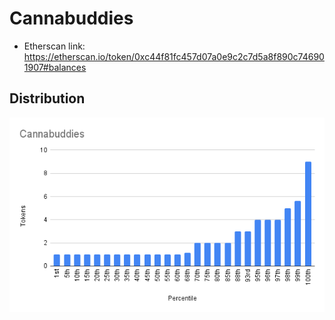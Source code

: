 # Cannabuddies 

- Etherscan link: https://etherscan.io/token/0xc44f81fc457d07a0e9c2c7d5a8f890c746901907#balances

## Distribution 
![dist](../../../static/cb-dist.png)